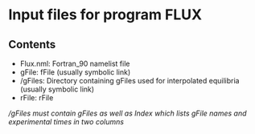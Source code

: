 # Input files for program FLUX

## Contents

- Flux.nml: Fortran_90 namelist file
- gFile: fFile (usually symbolic link)
- /gFiles: Directory containing gFiles used for interpolated equilibria (usually symbolic link)
- rFile: rFile

*/gFiles must contain gFiles as well as Index which lists gFile names and experimental times in two columns*
